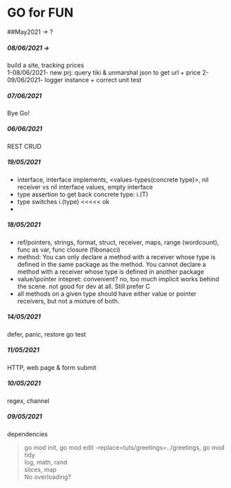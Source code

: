 # GO for FUN
##May2021 -> ?

##### 08/06/2021 -> 
build a site, tracking prices  
	1-08/06/2021- new prj: query tiki & unmarshal json to get url + price
	2-09/06/2021- logger instance + correct unit test

##### 07/06/2021
Bye Go!

##### 06/06/2021
REST CRUD

##### 19/05/2021
- interface, interface implements, <values-types(concrete type)>, nil receiver vs nil interface values, empty interface
- type assertion to get back concrete type: i.(T)
- type switches i.(type) <<<<< ok
- 
##### 18/05/2021
- ref/pointers, strings, format, struct, receiver, maps, range (wordcount), func as var, func closure (fibonacci)
- method: You can only declare a method with a receiver whose type is defined in the same package as the method. You cannot declare a method with a receiver whose type is defined in another package
- value/ipointer intepret: convenient? no, too much implicit works behind the scene. not good for dev at all. Still prefer C
- all methods on a given type should have either value or pointer receivers, but not a mixture of both.

##### 14/05/2021
defer, panic, restore
go test

##### 11/05/2021
HTTP, web page & form submit

##### 10/05/2021
regex, channel

##### 09/05/2021
dependencies
> go mod init, go mod edit -replace=tuts/greetings=../greetings, go mod tidy  
> log, math, rand  
> slices, map  
No overloading?
